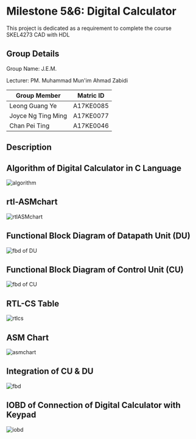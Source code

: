 # Milestone 5&6: Digital Calculator

This project is dedicated as a requirement to complete the course SKEL4273 CAD with HDL

## Group Details
Group Name: J.E.M.

Lecturer: PM. Muhammad Mun'im Ahmad Zabidi

|Group Member    |   Matric ID   |  
|----------------|:-------------:|
| Leong Guang Ye |  A17KE0085 |
| Joyce Ng Ting Ming |    A17KE0077   |
| Chan Pei Ting | A17KE0046 |

## Description 


## Algorithm of Digital Calculator in C Language	

![algorithm](https://user-images.githubusercontent.com/78777424/124568945-11bd6a00-de78-11eb-9179-512513030272.PNG)

## rtl-ASMchart
![rtlASMchart](https://user-images.githubusercontent.com/78777424/124569570-a758f980-de78-11eb-8670-cd4c6e48f9e8.PNG)


## Functional Block Diagram of Datapath Unit (DU)
![fbd of DU](https://user-images.githubusercontent.com/78777424/124569632-b344bb80-de78-11eb-9fb1-18f8f383609e.PNG)


## Functional Block Diagram of Control Unit (CU)
![fbd of CU](https://user-images.githubusercontent.com/78777424/124569766-d0798a00-de78-11eb-8d6e-4b26a0b06eac.PNG)


## RTL-CS Table
![rtlcs](https://user-images.githubusercontent.com/78777424/124569890-f010b280-de78-11eb-8e12-bed007501e34.PNG)


## ASM Chart
![asmchart](https://user-images.githubusercontent.com/78777424/124569942-fe5ece80-de78-11eb-8600-da0b1764ef53.PNG)


## Integration of CU & DU
![fbd](https://user-images.githubusercontent.com/78777424/124570115-29e1b900-de79-11eb-8eae-773fc27c7155.PNG)


## IOBD of Connection of Digital Calculator with Keypad
![iobd](https://user-images.githubusercontent.com/78777424/124570269-4d0c6880-de79-11eb-9b29-39896eb3d8ab.PNG)

